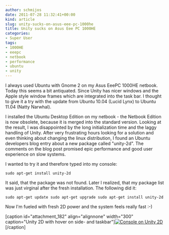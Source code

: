 ```yaml
---
author: schmijos
date: 2011-07-28 11:32:41+00:00
kind: article
slug: unity-sucks-on-asus-eee-pc-1000he
title: Unity sucks on Asus Eee PC 1000HE
categories:
- Super User
tags:
- 1000HE
- eeepc
- netbook
- performance
- ubuntu
- unity
---
```


I always used Ubuntu with Gnome 2 on my Asus EeePC 1000HE netbook. Today this seems a bit antiquated. Since Unity has nicer windows and the Apple style window frames which are integrated into the task bar. I thought to give it a try with the update from Ubuntu 10.04 (Lucid Lynx) to Ubuntu 11.04 (Natty Narwhal).

I installed the Ubuntu Desktop Edition on my netbook - the Netbook Edition is now obsolete, because it is merged into the standard version. Looking at the result, I was disappointed by the long initialization time and the laggy handling of Unity. After very frustrating hours looking for a solution and even thinking about changing the linux distribution, I found an Ubuntu developers blog entry about a new package called "unity-2d". The comments on the blog post promised epic performance and good user experience on slow systems.

I wanted to try it and therefore typed into my console:

`sudo apt-get install unity-2d`

It said, that the package was not found. Later I realized, that my package list was just virginal after the fresh installation. The following did it:

`sudo apt-get update
sudo apt-get upgrade
sudo apt-get install unity-2d`

Now I'm fueled with fresh 2D power and the system feels really fast :-)

[caption id="attachment_182" align="alignnone" width="300" caption="Unity 2D with hover on side- and taskbar"][![Console on Unity 2D](http://www.miraculum.ch/wp-content/uploads/unity-2d-300x175.png)](http://www.miraculum.ch/wp-content/uploads/unity-2d.png)[/caption]
